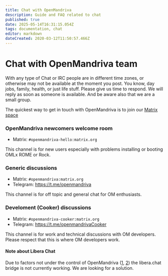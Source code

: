 ```yaml
---
title: Chat with OpenMandriva
description: Guide and FAQ related to chat
published: true
date: 2025-05-14T16:31:15.054Z
tags: documentation, chat
editor: markdown
dateCreated: 2020-03-12T11:50:57.466Z
---
```


# Chat with OpenMandriva team

With any type of Chat or IRC people are in different time zones, or otherwise may not be available at the moment you post. You know, day jobs, family, health, or just life stuff. Please give us time to respond. We will reply as soon as someone is available. And be aware also that we are a small group.

The quickest way to get in touch with OpenMandriva is to join our [Matrix space](https://matrix.to/#/#openmandriva-space:matrix.org)
<br />
### OpenMandriva newcomers welcome room
  - Matrix: `#openmandriva-hello:matrix.org`
  
  This channel is for new users especially with problems installing or booting OMLx ROME or Rock.
<br />
### Generic discussions
  - Matrix: `#openmandriva:matrix.org`
  - Telegram: https://t.me/openmandriva
  
  This channel is for off topic and general chat for OM enthusiasts. 
<br />
### Develoment (Cooker) discussions  
  - Matrix: `#openmandriva-cooker:matrix.org`
  - Telegram: https://t.me/openmandrivaCooker
  
  This channel is for work and technical discussions with OM developers. Please respect that this is where OM developers work.
<br />

#### Note about Libera Chat
Due to factors not under the control of OpenMandriva ([1](https://libera.chat/news/temporarily-disabling-the-matrix-bridge), [2](https://libera.chat/news/matrix-bridge-disabled-retrospective)) the libera.chat bridge is not currently working. We are looking for a solution.
